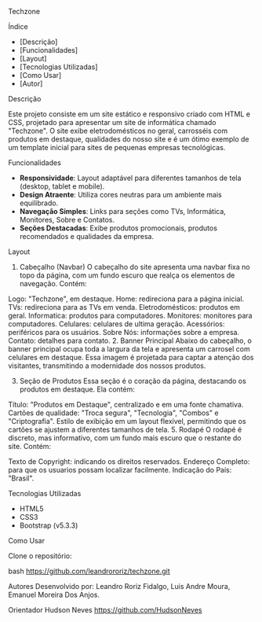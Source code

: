 Techzone

 Índice

- [Descrição]
- [Funcionalidades]
- [Layout]
- [Tecnologias Utilizadas]
- [Como Usar]
- [Autor]

 Descrição

  Este projeto consiste em um site estático e responsivo criado com HTML e CSS, projetado para apresentar um site de informática chamado "Techzone". O site exibe eletrodomésticos no geral, carrosséis com produtos em destaque, qualidades do nosso site e é um ótimo exemplo de um template inicial para sites de pequenas empresas tecnológicas.


 Funcionalidades

- **Responsividade**: Layout adaptável para diferentes tamanhos de tela (desktop, tablet e mobile).
- **Design Atraente**: Utiliza cores neutras para um ambiente mais equilibrado.
- **Navegação Simples**: Links para seções como TVs, Informática, Monitores, Sobre e Contatos.
- **Seções Destacadas**: Exibe produtos promocionais, produtos recomendados e qualidades da empresa.

 Layout

1. Cabeçalho (Navbar)
O cabeçalho do site apresenta uma navbar fixa no topo da página, com um fundo escuro que realça os elementos de navegação. Contém:

Logo: "Techzone", em destaque.
Home: redireciona para a página inicial.
TVs: redireciona para as TVs em venda.
Eletrodomésticos: produtos em geral.
Informatica: produtos para computadores.
Monitores: monitores para computadores.
Celulares: celulares de ultima geração.
Acessórios: periféricos para os usuários.
Sobre Nós: informações sobre a empresa.
Contato: detalhes para contato.
2. Banner Principal
Abaixo do cabeçalho, o banner principal ocupa toda a largura da tela e apresenta um carrosel com celulares em destaque. Essa imagem é projetada para captar a atenção dos visitantes, transmitindo a modernidade dos nossos produtos.

3. Seção de Produtos
Essa seção é o coração da página, destacando os produtos em destaque. Ela contém:

Título: "Produtos em Destaque", centralizado e em uma fonte chamativa.
Cartões de qualidade: "Troca segura", "Tecnologia", "Combos" e "Criptografia".
Estilo de exibição em um layout flexível, permitindo que os cartões se ajustem a diferentes tamanhos de tela.
5. Rodapé
O rodapé é discreto, mas informativo, com um fundo mais escuro que o restante do site. Contém:

Texto de Copyright: indicando os direitos reservados.
Endereço Completo: para que os usuarios possam localizar facilmente.
Indicação do País: "Brasil".

 Tecnologias Utilizadas

- HTML5
- CSS3
- Bootstrap (v5.3.3)

 Como Usar

Clone o repositório:

bash
https://github.com/leandrororiz/techzone.git

Autores
Desenvolvido por: 
Leandro Roriz Fidalgo,
Luis Andre Moura,
Emanuel Moreira Dos Anjos.

Orientador Hudson Neves https://github.com/HudsonNeves

